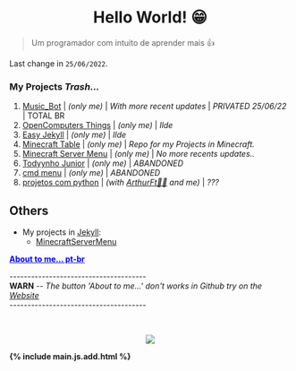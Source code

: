 <link rel="shortcut icon" type="image/x-icon" href="favicon.png">

<h1 align="center"> Hello World! 😁</h1>

> Um programador com intuito de aprender mais 👍

Last change in `25/06/2022`.

### My Projects _Trash..._

1. [Music_Bot](https://github.com/RamiresOliv/Bot_Music) | _(only me)_ | _With more recent updates_ | _PRIVATED 25/06/22_ | TOTAL BR
2. [OpenComputers Things](https://github.com/RamiresOliv/OpenComputers) | _(only me)_ | _Ilde_
3. [Easy Jekyll](https://github.com/RamiresOliv/Easy_Jekyll) | _(only me)_ | _Ilde_
4. [Minecraft Table](https://github.com/RamiresOliv/MinecraftTable) | _(only me)_ | _Repo for my Projects in Minecraft._
5. [Minecraft Server Menu](https://github.com/RamiresOliv/MinecraftServerMenu) | _(only me)_ | _No more recents updates.._
6. [Todyynho Junior](https://github.com/RamiresOliv/Todyynho-Junior) | _(only me)_ | _ABANDONED_
7. [cmd menu](https://github.com/RamiresOliv/cmd_menu) | _(only me)_ | _ABANDONED_
8. [projetos com python](https://github.com/RamiresOliv/projetos-com-python) | _(with [ArthurFt👩‍🦲](https://github.com/ArthurFt) and me)_ | _???_

## Others

- My projects in [Jekyll](https://jekyllrb.com):<br>
  - [MinecraftServerMenu](https://RamiresOliv.github.io/MinecraftServerMenu)

<strong><ins id="abouttome" onclick="abouttome()" style="cursor: pointer; color: blue;">About to me... pt-br</ins></strong>
<p id="RemoveMe">--------------------------------------<br><b>WARN</b> -- <i>The button 'About to me...' don't works in Github try on the <a href="https://RamiresOliv.github.io/ramiresoliv">Website</a></i><br>--------------------------------------</p><strong> 
<br>

<div id="abouttome_text"></div>
  
  
<p align="center"><a href="https://github.com/RamiresOliv"><img src="https://github-readme-stats.vercel.app/api?username=RamiresOliv"></a></p>

{% include main.js.add.html %}
